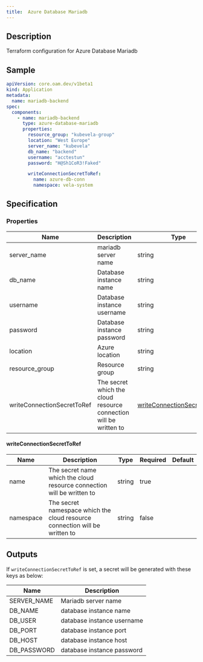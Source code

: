 ```yaml
---
title:  Azure Database Mariadb
---
```



## Description

Terraform configuration for Azure Database Mariadb

## Sample

```yaml
apiVersion: core.oam.dev/v1beta1
kind: Application
metadata:
  name: mariadb-backend
spec:
  components:
    - name: mariadb-backend
      type: azure-database-mariadb
      properties:
        resource_group: "kubevela-group"
        location: "West Europe"
        server_name: "kubevela"
        db_name: "backend"
        username: "acctestun"
        password: "H@Sh1CoR3!Faked"

        writeConnectionSecretToRef:
          name: azure-db-conn
          namespace: vela-system

```

## Specification

### Properties

Name | Description | Type | Required | Default
------------ | ------------- | ------------- | ------------- | ------------- 
| server_name                | mariadb server name                                               | string                                                    | true     |         |
| db_name                    | Database instance name                                            | string                                                    | true     |         |
| username                   | Database instance username                                        | string                                                    | true     |         |
| password                   | Database instance password                                        | string                                                    | true     |         |
| location                   | Azure location                                                    | string                                                    | true     |         |
| resource_group             | Resource group                                                    | string                                                    | true     |         |
| writeConnectionSecretToRef | The secret which the cloud resource connection will be written to | [writeConnectionSecretToRef](#writeConnectionSecretToRef) | false    |         |


#### writeConnectionSecretToRef
Name | Description | Type | Required | Default
------------ | ------------- | ------------- | ------------- | ------------- 
| name      | The secret name which the cloud resource connection will be written to      | string | true     |         |
| namespace | The secret namespace which the cloud resource connection will be written to | string | false    |         |


## Outputs

If `writeConnectionSecretToRef` is set, a secret will be generated with these keys as below:

Name | Description
------------ | -------------
SERVER_NAME | Mariadb server name |
DB_NAME | database instance name |
DB_USER | database instance username |
DB_PORT | database instance port |
DB_HOST | database instance host |
DB_PASSWORD | database instance password |